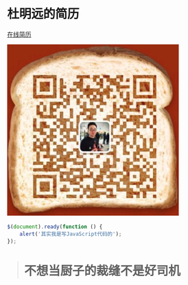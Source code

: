 # 杜明远的简历

[在线简历](https://harrydu2014.github.io/harrysCV/) 

![撩我](/app/images/wechat.png)

```javascript
$(document).ready(function () {
    alert('其实我是写JavaScript代码的');
});
```

> # 不想当厨子的裁缝不是好司机